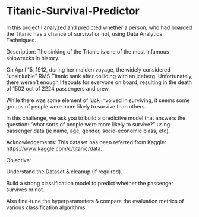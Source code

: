 # Titanic-Survival-Predictor
In this project I analyzed and predicted whether a person, who had boarded the Titanic has a chance of survival or not, using Data  Analytics Techniques.

Description:
The sinking of the Titanic is one of the most infamous shipwrecks in history.

On April 15, 1912, during her maiden voyage, the widely considered “unsinkable” RMS Titanic sank after colliding with an iceberg. Unfortunately, there weren’t enough lifeboats for everyone on board, resulting in the death of 1502 out of 2224 passengers and crew.

While there was some element of luck involved in surviving, it seems some groups of people were more likely to survive than others.

In this challenge, we ask you to build a predictive model that answers the question: “what sorts of people were more likely to survive?” using passenger data (ie name, age, gender, socio-economic class, etc).

Acknowledgements:
This dataset has been referred from Kaggle: https://www.kaggle.com/c/titanic/data.

Objective:

Understand the Dataset & cleanup (if required).

Build a strong classification model to predict whether the passenger survives or not.

Also fine-tune the hyperparameters & compare the evaluation metrics of various classification algorithms.
